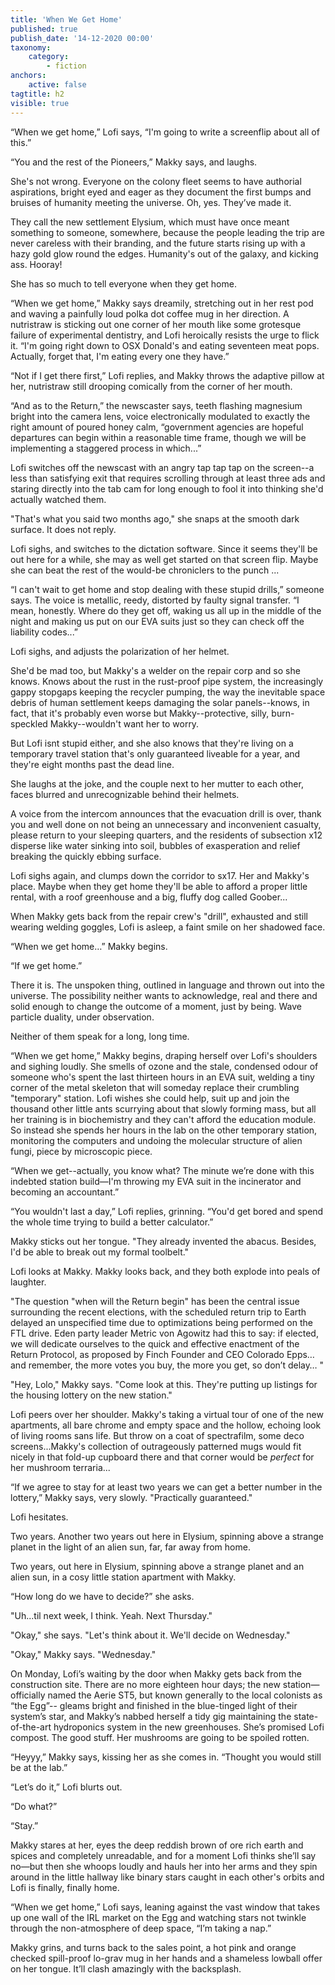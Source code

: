 ```yaml
---
title: 'When We Get Home'
published: true
publish_date: '14-12-2020 00:00'
taxonomy:
    category:
        - fiction
anchors:
    active: false
tagtitle: h2
visible: true
---
```


“When we get home,” Lofi says, “I'm going to write a screenflip about all of this.”

“You and the rest of the Pioneers,” Makky says, and laughs.

She's not wrong. Everyone on the colony fleet seems to have authorial aspirations, bright eyed and eager as they document the first bumps and bruises of humanity meeting the universe. Oh, yes. They’ve made it.

They call the new settlement Elysium, which must have once meant something to someone, somewhere, because the people leading the trip are never careless with their branding, and the future starts rising up with a hazy gold glow round the edges. Humanity's out of the galaxy, and kicking ass. Hooray!

She has so much to tell everyone when they get home.


“When we get home,” Makky says dreamily, stretching out in her rest pod and waving a painfully loud polka dot coffee mug in her direction. A nutristraw is sticking out one corner of her mouth like some grotesque failure of experimental dentistry, and Lofi heroically resists the urge to flick it. “I'm going right down to OSX Donald's and eating seventeen meat pops. Actually, forget that, I'm eating every one they have.”

“Not if I get there first,” Lofi replies, and Makky throws the adaptive pillow at her, nutristraw still drooping comically from the corner of her mouth.


“And as to the Return,” the newscaster says, teeth flashing magnesium bright into the camera lens, voice electronically modulated to exactly the right amount of poured honey calm, “government agencies are hopeful departures can begin within a reasonable time frame, though we will be implementing a staggered process in which...”

Lofi switches off the newscast with an angry tap tap tap on the screen--a less than satisfying exit that requires scrolling through at least three ads and staring directly into the tab cam for long enough to fool it into thinking she'd actually watched them.

"That's what you said two months ago," she snaps at the smooth dark surface.  It does not reply.

Lofi sighs, and switches to the dictation software.  Since it seems they'll be out here for a while, she may as well get started on that screen flip. Maybe she can beat the rest of the would-be chroniclers to the punch ...


“I can't wait to get home and stop dealing with these stupid drills,” someone says. The voice is metallic, reedy, distorted by faulty signal transfer. “I mean, honestly. Where do they get off, waking us all up in the middle of the night and making us put on our EVA suits just so they can check off the liability codes...”

Lofi sighs, and adjusts the polarization of her helmet.

She'd be mad too, but Makky's a welder on the repair corp and so she knows. Knows about the rust in the rust-proof pipe system, the increasingly gappy stopgaps keeping the recycler pumping, the way the inevitable space debris of human settlement keeps damaging the solar panels--knows, in fact, that it's probably even worse but Makky--protective, silly, burn-speckled Makky--wouldn't want her to worry.

But Lofi isnt stupid either, and she also knows that they're living on a temporary travel station that's only guaranteed liveable for a year, and they're eight months past the dead line.

She laughs at the joke, and the couple next to her mutter to each other, faces blurred and unrecognizable behind their helmets.

A voice from the intercom announces that the evacuation drill is over, thank you and well done on not being an unnecessary and inconvenient casualty, please return to your sleeping quarters, and the residents of subsection x12 disperse like water sinking into soil, bubbles of exasperation and relief breaking the quickly ebbing surface.

Lofi sighs again, and clumps down the corridor to sx17. Her and Makky's place. Maybe when they get home they'll be able to afford a proper little rental, with a roof greenhouse and a big, fluffy dog called Goober...

When Makky gets back from the repair crew's "drill", exhausted and still wearing welding goggles, Lofi is asleep, a faint smile on her shadowed face.


“When we get home…” Makky begins.

“If we get home.”

There it is. The unspoken thing, outlined in language and thrown out into the universe. The possibility neither wants to acknowledge, real and there and solid enough to change the outcome of a moment, just by being. Wave particle duality, under observation.

Neither of them speak for a long, long time.


“When we get home,” Makky begins, draping herself over Lofi's shoulders and sighing loudly. She smells of ozone and the stale, condensed odour of someone who's spent the last thirteen hours in an EVA suit, welding a tiny corner of the metal skeleton that will someday replace their crumbling "temporary" station. Lofi wishes she could help, suit up and join the thousand other little ants scurrying about that slowly forming mass, but all her training is in biochemistry and they can't afford the education module. So instead she spends her hours in the lab on the other temporary station, monitoring the computers and undoing the molecular structure of alien fungi, piece by microscopic piece.

“When we get--actually, you know what? The minute we’re done with this indebted station build—I'm throwing my EVA suit in the incinerator and becoming an accountant.”

“You wouldn't last a day,” Lofi replies, grinning. “You'd get bored and spend the whole time trying to build a better calculator.”

Makky sticks out her tongue. "They already invented the abacus. Besides, I'd be able to break out my formal toolbelt."

Lofi looks at Makky. Makky looks back, and they both explode into peals of laughter.


"The question "when will the Return begin" has been the central issue surrounding the recent elections, with the scheduled return trip to Earth delayed an unspecified time due to optimizations being performed on the FTL drive. Eden party leader Metric von Agowitz had this to say: if elected, we will dedicate ourselves to the quick and effective enactment of the Return Protocol, as proposed by Finch Founder and CEO Colorado Epps…and remember, the more votes you buy, the more you get, so don’t delay… "

"Hey, Lolo," Makky says. "Come look at this. They're putting up listings for the housing lottery on the new station."

Lofi peers over her shoulder. Makky's taking a virtual tour of one of the new apartments, all bare chrome and empty space and the hollow, echoing look of living rooms sans life. But throw on a coat of spectrafilm, some deco screens...Makky's collection of outrageously patterned mugs would fit nicely in that fold-up cupboard there and that corner would be *perfect* for her mushroom terraria...

“If we agree to stay for at least two years we can get a better number in the lottery,” Makky says, very slowly. "Practically guaranteed."

Lofi hesitates.

Two years. Another two years out here in Elysium, spinning above a strange planet in the light of an alien sun, far, far away from home.

Two years, out here in Elysium, spinning above a strange planet and an alien sun, in a cosy little station apartment with Makky.

“How long do we have to decide?” she asks.

"Uh...til next week, I think. Yeah. Next Thursday."

"Okay," she says. "Let's think about it. We'll decide on Wednesday."

"Okay," Makky says. "Wednesday."


On Monday, Lofi’s waiting by the door when Makky gets back from the construction site. There are no more eighteen hour days; the new station—officially named the Aerie ST5, but known generally to the local colonists as “the Egg”-- gleams bright and finished in the blue-tinged light of their system’s star, and Makky’s nabbed herself a tidy gig maintaining the state-of-the-art hydroponics system in the new greenhouses. She’s promised Lofi compost. The good stuff. Her mushrooms are going to be spoiled rotten.

“Heyyy,” Makky says, kissing her as she comes in. “Thought you would still be at the lab.”

“Let’s do it,” Lofi blurts out.

“Do what?”

“Stay.”

Makky stares at her, eyes the deep reddish brown of ore rich earth and spices and completely unreadable, and for a moment Lofi thinks she’ll say no—but then she whoops loudly and hauls her into her arms and they spin around in the little hallway like binary stars caught in each other's orbits and Lofi is finally, finally home.


“When we get home,” Lofi says, leaning against the vast window that takes up one wall of the IRL market on the Egg and watching stars not twinkle through the non-atmosphere of deep space, “I’m taking a nap.”

Makky grins, and turns back to the sales point, a hot pink and orange checked spill-proof lo-grav mug in her hands and a shameless lowball offer on her tongue. It’ll clash amazingly with the backsplash.